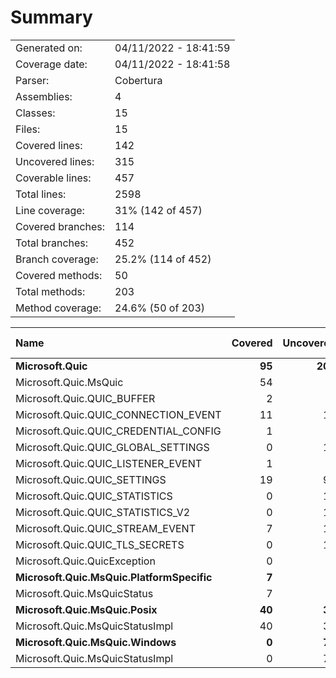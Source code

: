 ﻿# Summary
|||
|:---|:---|
| Generated on: | 04/11/2022 - 18:41:59 |
| Coverage date: | 04/11/2022 - 18:41:58 |
| Parser: | Cobertura |
| Assemblies: | 4 |
| Classes: | 15 |
| Files: | 15 |
| Covered lines: | 142 |
| Uncovered lines: | 315 |
| Coverable lines: | 457 |
| Total lines: | 2598 |
| Line coverage: | 31% (142 of 457) |
| Covered branches: | 114 |
| Total branches: | 452 |
| Branch coverage: | 25.2% (114 of 452) |
| Covered methods: | 50 |
| Total methods: | 203 |
| Method coverage: | 24.6% (50 of 203) |

|**Name**|**Covered**|**Uncovered**|**Coverable**|**Total**|**Line coverage**|**Covered**|**Total**|**Branch coverage**|**Covered**|**Total**|**Method coverage**|
|:---|---:|---:|---:|---:|---:|---:|---:|---:|---:|---:|---:|
|**Microsoft.Quic**|**95**|**207**|**302**|**2372**|**31.4%**|**5**|**14**|**35.7%**|**44**|**190**|**23.1%**|
|Microsoft.Quic.MsQuic|54|5|59|132|91.5%|5|10|50%|12|13|92.3%|
|Microsoft.Quic.QUIC_BUFFER|2|8|10|40|20%|0|2|0%|2|9|22.2%|
|Microsoft.Quic.QUIC_CONNECTION_EVENT|11|13|24|386|45.8%|0|0||11|21|52.3%|
|Microsoft.Quic.QUIC_CREDENTIAL_CONFIG|1|5|6|107|16.6%|0|0||1|6|16.6%|
|Microsoft.Quic.QUIC_GLOBAL_SETTINGS|0|11|11|105|0%|0|0||0|8|0%|
|Microsoft.Quic.QUIC_LISTENER_EVENT|1|7|8|94|12.5%|0|0||1|6|16.6%|
|Microsoft.Quic.QUIC_SETTINGS|19|97|116|739|16.3%|0|0||10|78|12.8%|
|Microsoft.Quic.QUIC_STATISTICS|0|12|12|192|0%|0|0||0|8|0%|
|Microsoft.Quic.QUIC_STATISTICS_V2|0|12|12|162|0%|0|0||0|8|0%|
|Microsoft.Quic.QUIC_STREAM_EVENT|7|13|20|258|35%|0|0||7|16|43.7%|
|Microsoft.Quic.QUIC_TLS_SECRETS|0|18|18|137|0%|0|0||0|12|0%|
|Microsoft.Quic.QuicException|0|6|6|20|0%|0|2|0%|0|5|0%|
|**Microsoft.Quic.MsQuic.PlatformSpecific**|**7**|**0**|**7**|**19**|**100%**|**1**|**2**|**50%**|**1**|**1**|**100%**|
|Microsoft.Quic.MsQuicStatus|7|0|7|19|100%|1|2|50%|1|1|100%|
|**Microsoft.Quic.MsQuic.Posix**|**40**|**34**|**74**|**104**|**54%**|**108**|**220**|**49%**|**5**|**6**|**83.3%**|
|Microsoft.Quic.MsQuicStatusImpl|40|34|74|104|54%|108|220|49%|5|6|83.3%|
|**Microsoft.Quic.MsQuic.Windows**|**0**|**74**|**74**|**103**|**0%**|**0**|**216**|**0%**|**0**|**6**|**0%**|
|Microsoft.Quic.MsQuicStatusImpl|0|74|74|103|0%|0|216|0%|0|6|0%|
